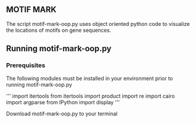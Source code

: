 ## MOTIF MARK

The script motif-mark-oop.py uses object oriented python code to visualize the locations of motifs on gene sequences. 

## Running motif-mark-oop.py

### Prerequisites
The following modules must be installed in your environment prior to running motif-mark-oop.py 

'''
  import itertools
  from itertools import product
  import re
  import cairo
  import argparse
  from IPython import display
'''

Download motif-mark-oop.py to your terminal 
